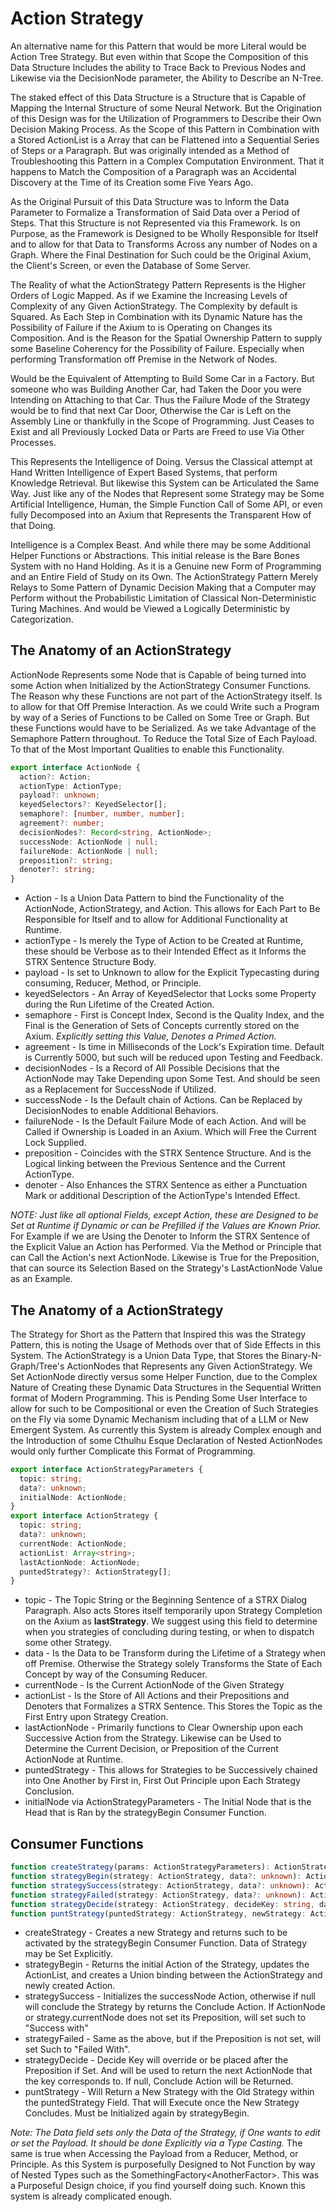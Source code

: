 # Action Strategy
An alternative name for this Pattern that would be more Literal would be Action Tree Strategy. But even within that Scope the Composition of this Data Structure Includes the ability to Trace Back to Previous Nodes and Likewise via the DecisionNode parameter, the Ability to Describe an N-Tree.

The staked effect of this Data Structure is a Structure that is Capable of Mapping the Internal Structure of some Neural Network. But the Origination of this Design was for the Utilization of Programmers to Describe their Own Decision Making Process. As the Scope of this Pattern in Combination with a Stored ActionList is a Array that can be Flattened into a Sequential Series of Steps or a Paragraph. But was originally intended as a Method of Troubleshooting this Pattern in a Complex Computation Environment. That it happens to Match the Composition of a Paragraph was an Accidental Discovery at the Time of its Creation some Five Years Ago.

As the Original Pursuit of this Data Structure was to Inform the Data Parameter to Formalize a Transformation of Said Data over a Period of Steps. That this Structure is not Represented via this Framework. Is on Purpose, as the Framework is Designed to be Wholly Responsible for Itself and to allow for that Data to Transforms Across any number of Nodes on a Graph. Where the Final Destination for Such could be the Original Axium, the Client's Screen, or even the Database of Some Server.

The Reality of what the ActionStrategy Pattern Represents is the Higher Orders of Logic Mapped. As if we Examine the Increasing Levels of Complexity of any Given ActionStrategy. The Complexity by default is Squared. As Each Step in Combination with its Dynamic Nature has the Possibility of Failure if the Axium to is Operating on Changes its Composition. And is the Reason for the Spatial Ownership Pattern to supply some Baseline Coherency for the Possibility of Failure. Especially when performing Transformation off Premise in the Network of Nodes.

Would be the Equivalent of Attempting to Build Some Car in a Factory. But someone who was Building Another Car, had Taken the Door you were Intending on Attaching to that Car. Thus the Failure Mode of the Strategy would be to find that next Car Door, Otherwise the Car is Left on the Assembly Line or thankfully in the Scope of Programming. Just Ceases to Exist and all Previously Locked Data or Parts are Freed to use Via Other Processes.

This Represents the Intelligence of Doing. Versus the Classical attempt at Hand Written Intelligence of Expert Based Systems, that perform Knowledge Retrieval. But likewise this System can be Articulated the Same Way. Just like any of the Nodes that Represent some Strategy may be Some Artificial Intelligence, Human, the Simple Function Call of Some API, or even fully Decomposed into an Axium that Represents the Transparent How of that Doing.

Intelligence is a Complex Beast. And while there may be some Additional Helper Functions or Abstractions. This initial release is the Bare Bones System with no Hand Holding. As it is a Genuine new Form of Programming and an Entire Field of Study on its Own. The ActionStrategy Pattern Merely Relays to Some Pattern of Dynamic Decision Making that a Computer may Perform without the Probabilistic Limitation of Classical Non-Deterministic Turing Machines. And would be Viewed a Logically Deterministic by Categorization.

## The Anatomy of an ActionStrategy
ActionNode Represents some Node that is Capable of being turned into some Action when Initialized by the ActionStrategy Consumer Functions. The Reason why these Functions are not part of the ActionStrategy itself. Is to allow for that Off Premise Interaction. As we could Write such a Program by way of a Series of Functions to be Called on Some Tree or Graph. But these Functions would have to be Serialized. As we take Advantage of the Semaphore Pattern throughout. To Reduce the Total Size of Each Payload. To that of the Most Important Qualities to enable this Functionality.
```typescript
export interface ActionNode {
  action?: Action;
  actionType: ActionType;
  payload?: unknown;
  keyedSelectors?: KeyedSelector[];
  semaphore?: [number, number, number];
  agreement?: number;
  decisionNodes?: Record<string, ActionNode>;
  successNode: ActionNode | null;
  failureNode: ActionNode | null;
  preposition?: string;
  denoter?: string;
}
```
* Action - Is a Union Data Pattern to bind the Functionality of the ActionNode, ActionStrategy, and Action. This allows for Each Part to Be Responsible for Itself and to allow for Additional Functionality at Runtime.
* actionType - Is merely the Type of Action to be Created at Runtime, these should be Verbose as to their Intended Effect as it Informs the STRX Sentence Structure Body.
* payload - Is set to Unknown to allow for the Explicit Typecasting during consuming, Reducer, Method, or Principle.
* keyedSelectors - An Array of KeyedSelector that Locks some Property during the Run Lifetime of the Created Action.
* semaphore - First is Concept Index, Second is the Quality Index, and the Final is the Generation of Sets of Concepts currently stored on the Axium. *Explicitly setting this Value, Denotes a Primed Action.*
* agreement - Is time in Milliseconds of the Lock's Expiration time. Default is Currently 5000, but such will be reduced upon Testing and Feedback.
* decisionNodes - Is a Record of All Possible Decisions that the ActionNode may Take Depending upon Some Test. And should be seen as a Replacement for SuccessNode if Utilized.
* successNode - Is the Default chain of Actions. Can be Replaced by DecisionNodes to enable Additional Behaviors.
* failureNode - Is the Default Failure Mode of each Action. And will be Called if Ownership is Loaded in an Axium. Which will Free the Current Lock Supplied.
* preposition - Coincides with the STRX Sentence Structure. And is the Logical linking between the Previous Sentence and the Current ActionType.
* denoter - Also Enhances the STRX Sentence as either a Punctuation Mark or additional Description of the ActionType's Intended Effect.

*NOTE: Just like all optional Fields, except Action, these are Designed to be Set at Runtime if Dynamic or can be Prefilled if the Values are Known Prior.*
For Example if we are Using the Denoter to Inform the STRX Sentence of the Explicit Value an Action has Performed. Via the Method or Principle that can Call the Action's next ActionNode. Likewise is True for the Preposition, that can source its Selection Based on the Strategy's LastActionNode Value as an Example.

## The Anatomy of a ActionStrategy
The Strategy for Short as the Pattern that Inspired this was the Strategy Pattern, this is noting the Usage of Methods over that of Side Effects in this System. The ActionStrategy is a Union Data Type, that Stores the Binary-N-Graph/Tree's ActionNodes that Represents any Given ActionStrategy. We Set ActionNode directly versus some Helper Function, due to the Complex Nature of Creating these Dynamic Data Structures in the Sequential Written format of Modern Programming. This is Pending Some User Interface to allow for such to be Compositional or even the Creation of Such Strategies on the Fly via some Dynamic Mechanism including that of a LLM or New Emergent System. As currently this System is already Complex enough and the Introduction of some Cthulhu Esque Declaration of Nested ActionNodes would only further Complicate this Format of Programming. 

```typescript
export interface ActionStrategyParameters {
  topic: string;
  data?: unknown;
  initialNode: ActionNode;
}
export interface ActionStrategy {
  topic: string;
  data?: unknown;
  currentNode: ActionNode;
  actionList: Array<string>;
  lastActionNode: ActionNode;
  puntedStrategy?: ActionStrategy[];
}
```
* topic - The Topic String or the Beginning Sentence of a STRX Dialog Paragraph. Also acts Stores itself temporarily upon Strategy Completion on the Axium as **lastStrategy**. We suggest using this field to determine when you strategies of concluding during testing, or when to dispatch some other Strategy.
* data - Is the Data to be Transform during the Lifetime of a Strategy when off Premise. Otherwise the Strategy solely Transforms the State of Each Concept by way of the Consuming Reducer.
* currentNode - Is the Current ActionNode of the Given Strategy
* actionList - Is the Store of All Actions and their Prepositions and Denoters that Formalizes a STRX Sentence. This Stores the Topic as the First Entry upon Strategy Creation.
* lastActionNode - Primarily functions to Clear Ownership upon each Successive Action from the Strategy. Likewise can be Used to Determine the Current Decision, or Preposition of the Current ActionNode at Runtime.
* puntedStrategy - This allows for Strategies to be Successively chained into One Another by First in, First Out Principle upon Each Strategy Conclusion.
* initialNode via ActionStrategyParameters - The Initial Node that is the Head that is Ran by the strategyBegin Consumer Function.

## Consumer Functions
```typescript
function createStrategy(params: ActionStrategyParameters): ActionStrategy;
function strategyBegin(strategy: ActionStrategy, data?: unknown): Action;
function strategySuccess(strategy: ActionStrategy, data?: unknown): Action;
function strategyFailed(strategy: ActionStrategy, data?: unknown): Action;
function strategyDecide(strategy: ActionStrategy, decideKey: string, data?: unknown): Action;
function puntStrategy(puntedStrategy: ActionStrategy, newStrategy: ActionStrategy): ActionStrategy;
```
* createStrategy - Creates a new Strategy and returns such to be activated by the strategyBegin Consumer Function. Data of Strategy may be Set Explicitly.
* strategyBegin - Returns the initial Action of the Strategy, updates the ActionList, and creates a Union binding between the ActionStrategy and newly created Action.
* strategySuccess - Initializes the successNode Action, otherwise if null will conclude the Strategy by returns the Conclude Action. If ActionNode or strategy.currentNode does not set its Preposition, will set such to "Success with"
* strategyFailed - Same as the above, but if the Preposition is not set, will set Such to "Failed With".
* strategyDecide - Decide Key will override or be placed after the Preposition if Set. And will be used to return the next ActionNode that the key corresponds to. If null, Conclude Action will be Returned.
* puntStrategy - Will Return a New Strategy with the Old Strategy within the puntedStrategy Field. That will Execute once the New Strategy Concludes. Must be Initialized again by strategyBegin.

*Note: The Data field sets only the Data of the Strategy, if One wants to edit or set the Payload. It should be done Explicitly via a Type Casting.*
The same is true when Accessing the Payload from a Reducer, Method, or Principle. As this System is purposefully Designed to Not Function by way of Nested Types such as the SomethingFactory<AnotherFactor<Factory>>. This was a Purposeful Design choice, if you find yourself doing such. Known this system is already complicated enough.
